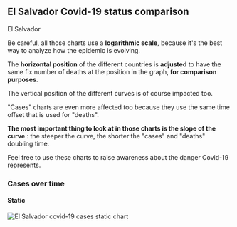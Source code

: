 ## El Salvador Covid-19 status comparison 

El Salvador



Be careful, all those charts use a **logarithmic scale**, because it's the best way to analyze how the epidemic is evolving.
 
The **horizontal position** of the different countries is **adjusted** to have the same fix number of deaths at the position in the graph, **for comparison purposes**.

The vertical position of the different curves is of course impacted too.

"Cases" charts are even more affected too because they use the same time offset that is used for "deaths".

**The most important thing to look at in those charts is the slope of the curve** : the steeper the curve, the shorter the "cases" and "deaths" doubling time.

Feel free to use these charts to raise awareness about the danger Covid-19 represents. 


 
### Cases over time
 
#### Static
![El Salvador covid-19 cases static chart](https://raw.githubusercontent.com/madlag/coronavirus_study/master/notebooks/graphs/2020-03-30/countries/El_Salvador/2020-03-30_El_Salvador_cases.png "El Salvador covid-19 cases static chart")   

